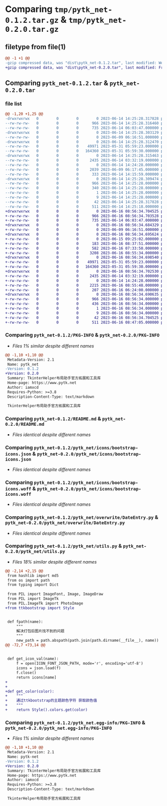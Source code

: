 # Comparing `tmp/pytk_net-0.1.2.tar.gz` & `tmp/pytk_net-0.2.0.tar.gz`

## filetype from file(1)

```diff
@@ -1 +1 @@
-gzip compressed data, was "dist\pytk_net-0.1.2.tar", last modified: Wed Jun 14 14:25:28 2023, max compression
+gzip compressed data, was "dist\pytk_net-0.2.0.tar", last modified: Fri Jun 16 08:56:34 2023, max compression
```

## Comparing `pytk_net-0.1.2.tar` & `pytk_net-0.2.0.tar`

### file list

```diff
@@ -1,20 +1,25 @@
-drwxrwxrwx   0        0        0        0 2023-06-14 14:25:28.317828 pytk_net-0.1.2/
--rw-rw-rw-   0        0        0      966 2023-06-14 14:25:28.316460 pytk_net-0.1.2/PKG-INFO
--rw-rw-rw-   0        0        0      735 2023-06-14 06:03:47.000000 pytk_net-0.1.2/README.md
-drwxrwxrwx   0        0        0        0 2023-06-14 14:25:28.303129 pytk_net-0.1.2/pytk_net/
--rw-rw-rw-   0        0        0        0 2023-06-09 06:16:51.000000 pytk_net-0.1.2/pytk_net/__init__.py
-drwxrwxrwx   0        0        0        0 2023-06-14 14:25:28.312470 pytk_net-0.1.2/pytk_net/icons/
--rw-rw-rw-   0        0        0    49971 2023-05-31 05:59:23.000000 pytk_net-0.1.2/pytk_net/icons/bootstrap-icons.json
--rw-rw-rw-   0        0        0   164360 2023-05-31 05:59:30.000000 pytk_net-0.1.2/pytk_net/icons/bootstrap-icons.woff
-drwxrwxrwx   0        0        0        0 2023-06-14 14:25:28.315463 pytk_net-0.1.2/pytk_net/overwrite/
--rw-rw-rw-   0        0        0     2435 2023-06-14 03:32:19.000000 pytk_net-0.1.2/pytk_net/overwrite/DateEntry.py
--rw-rw-rw-   0        0        0        0 2023-06-14 14:24:28.000000 pytk_net-0.1.2/pytk_net/overwrite/__init__.py
--rw-rw-rw-   0        0        0     2039 2023-06-09 06:17:45.000000 pytk_net-0.1.2/pytk_net/utils.py
--rw-rw-rw-   0        0        0      333 2023-06-14 14:15:59.000000 pytk_net-0.1.2/pytk_net/widgets.py
-drwxrwxrwx   0        0        0        0 2023-06-14 14:25:28.309474 pytk_net-0.1.2/pytk_net.egg-info/
--rw-rw-rw-   0        0        0      966 2023-06-14 14:25:28.000000 pytk_net-0.1.2/pytk_net.egg-info/PKG-INFO
--rw-rw-rw-   0        0        0      340 2023-06-14 14:25:28.000000 pytk_net-0.1.2/pytk_net.egg-info/SOURCES.txt
--rw-rw-rw-   0        0        0        1 2023-06-14 14:25:28.000000 pytk_net-0.1.2/pytk_net.egg-info/dependency_links.txt
--rw-rw-rw-   0        0        0        9 2023-06-14 14:25:28.000000 pytk_net-0.1.2/pytk_net.egg-info/top_level.txt
--rw-rw-rw-   0        0        0       42 2023-06-14 14:25:28.317828 pytk_net-0.1.2/setup.cfg
--rw-rw-rw-   0        0        0      511 2023-06-14 14:25:18.000000 pytk_net-0.1.2/setup.py
+drwxrwxrwx   0        0        0        0 2023-06-16 08:56:34.704525 pytk_net-0.2.0/
+-rw-rw-rw-   0        0        0      966 2023-06-16 08:56:34.703528 pytk_net-0.2.0/PKG-INFO
+-rw-rw-rw-   0        0        0      735 2023-06-14 06:03:47.000000 pytk_net-0.2.0/README.md
+drwxrwxrwx   0        0        0        0 2023-06-16 08:56:34.684329 pytk_net-0.2.0/pytk_net/
+-rw-rw-rw-   0        0        0        0 2023-06-09 06:16:51.000000 pytk_net-0.2.0/pytk_net/__init__.py
+drwxrwxrwx   0        0        0        0 2023-06-16 08:56:34.695624 pytk_net-0.2.0/pytk_net/ext/
+-rw-rw-rw-   0        0        0        0 2023-06-15 09:25:02.000000 pytk_net-0.2.0/pytk_net/ext/__init__.py
+-rw-rw-rw-   0        0        0      183 2023-06-16 08:37:51.000000 pytk_net-0.2.0/pytk_net/ext/baseframe.py
+-rw-rw-rw-   0        0        0      582 2023-06-16 07:33:50.000000 pytk_net-0.2.0/pytk_net/ext/icon.py
+-rw-rw-rw-   0        0        0     3208 2023-06-16 08:55:34.000000 pytk_net-0.2.0/pytk_net/ext/navmenu.py
+drwxrwxrwx   0        0        0        0 2023-06-16 08:56:34.698540 pytk_net-0.2.0/pytk_net/icons/
+-rw-rw-rw-   0        0        0    49971 2023-05-31 05:59:23.000000 pytk_net-0.2.0/pytk_net/icons/bootstrap-icons.json
+-rw-rw-rw-   0        0        0   164360 2023-05-31 05:59:30.000000 pytk_net-0.2.0/pytk_net/icons/bootstrap-icons.woff
+drwxrwxrwx   0        0        0        0 2023-06-16 08:56:34.702530 pytk_net-0.2.0/pytk_net/overwrite/
+-rw-rw-rw-   0        0        0     2435 2023-06-14 03:32:19.000000 pytk_net-0.2.0/pytk_net/overwrite/DateEntry.py
+-rw-rw-rw-   0        0        0        0 2023-06-14 14:24:28.000000 pytk_net-0.2.0/pytk_net/overwrite/__init__.py
+-rw-rw-rw-   0        0        0     2215 2023-06-16 08:55:48.000000 pytk_net-0.2.0/pytk_net/utils.py
+-rw-rw-rw-   0        0        0      207 2023-06-16 06:24:00.000000 pytk_net-0.2.0/pytk_net/widgets.py
+drwxrwxrwx   0        0        0        0 2023-06-16 08:56:34.690635 pytk_net-0.2.0/pytk_net.egg-info/
+-rw-rw-rw-   0        0        0      966 2023-06-16 08:56:34.000000 pytk_net-0.2.0/pytk_net.egg-info/PKG-INFO
+-rw-rw-rw-   0        0        0      436 2023-06-16 08:56:34.000000 pytk_net-0.2.0/pytk_net.egg-info/SOURCES.txt
+-rw-rw-rw-   0        0        0        1 2023-06-16 08:56:34.000000 pytk_net-0.2.0/pytk_net.egg-info/dependency_links.txt
+-rw-rw-rw-   0        0        0        9 2023-06-16 08:56:34.000000 pytk_net-0.2.0/pytk_net.egg-info/top_level.txt
+-rw-rw-rw-   0        0        0       42 2023-06-16 08:56:34.704525 pytk_net-0.2.0/setup.cfg
+-rw-rw-rw-   0        0        0      511 2023-06-16 08:47:05.000000 pytk_net-0.2.0/setup.py
```

### Comparing `pytk_net-0.1.2/PKG-INFO` & `pytk_net-0.2.0/PKG-INFO`

 * *Files 1% similar despite different names*

```diff
@@ -1,10 +1,10 @@
 Metadata-Version: 2.1
 Name: pytk_net
-Version: 0.1.2
+Version: 0.2.0
 Summary: TkinterHelper布局助手官方拓展和工具库
 Home-page: https://www.pytk.net
 Author: iamxcd
 Requires-Python: >=3.8
 Description-Content-Type: text/markdown
 
 TkinterHelper布局助手官方拓展和工具库
```

### Comparing `pytk_net-0.1.2/README.md` & `pytk_net-0.2.0/README.md`

 * *Files identical despite different names*

### Comparing `pytk_net-0.1.2/pytk_net/icons/bootstrap-icons.json` & `pytk_net-0.2.0/pytk_net/icons/bootstrap-icons.json`

 * *Files identical despite different names*

### Comparing `pytk_net-0.1.2/pytk_net/icons/bootstrap-icons.woff` & `pytk_net-0.2.0/pytk_net/icons/bootstrap-icons.woff`

 * *Files identical despite different names*

### Comparing `pytk_net-0.1.2/pytk_net/overwrite/DateEntry.py` & `pytk_net-0.2.0/pytk_net/overwrite/DateEntry.py`

 * *Files identical despite different names*

### Comparing `pytk_net-0.1.2/pytk_net/utils.py` & `pytk_net-0.2.0/pytk_net/utils.py`

 * *Files 18% similar despite different names*

```diff
@@ -2,14 +2,15 @@
 from hashlib import md5
 from os import path
 from typing import Dict
 
 from PIL import ImageFont, Image, ImageDraw
 from PIL import ImageTk
 from PIL.ImageTk import PhotoImage
+from ttkbootstrap import Style
 
 
 def fpath(name):
     """
     解决打包后图片找不到的问题
     """
     new_path = path.abspath(path.join(path.dirname(__file__), name))
@@ -72,7 +73,14 @@
 
 
 def get_icon_val(name):
     f = open(ICON_FONT_JSON_PATH, mode='r', encoding='utf-8')
     icons = json.load(f)
     f.close()
     return icons[name]
+
+
+def get_color(color):
+    """
+    通过ttkbootstrap的主题颜色字符 获取颜色值
+    """
+    return Style().colors.get(color)
```

### Comparing `pytk_net-0.1.2/pytk_net.egg-info/PKG-INFO` & `pytk_net-0.2.0/pytk_net.egg-info/PKG-INFO`

 * *Files 1% similar despite different names*

```diff
@@ -1,10 +1,10 @@
 Metadata-Version: 2.1
 Name: pytk-net
-Version: 0.1.2
+Version: 0.2.0
 Summary: TkinterHelper布局助手官方拓展和工具库
 Home-page: https://www.pytk.net
 Author: iamxcd
 Requires-Python: >=3.8
 Description-Content-Type: text/markdown
 
 TkinterHelper布局助手官方拓展和工具库
```

